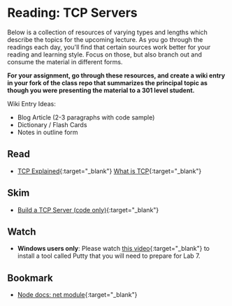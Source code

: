 # Reading: TCP Servers

Below is a collection of resources of varying types and lengths which describe the topics for the upcoming lecture.  As you go through the readings each day, you'll find that certain sources work better for your reading and learning style. Focus on those, but also branch out and consume the material in different forms.

**For your assignment, go through these resources, and create a wiki entry in your fork of the class repo that summarizes the principal topic as though you were presenting the material to a 301 level student.**

Wiki Entry Ideas:
* Blog Article (2-3 paragraphs with code sample)
* Dictionary / Flash Cards
* Notes in outline form

## Read
* [TCP Explained](https://www.lifewire.com/tcp-transmission-control-protocol-3426736){:target="_blank"}
[What is TCP](https://searchnetworking.techtarget.com/definition/TCP){:target="_blank"}

## Skim
* [Build a TCP Server (code only)](https://techbrij.com/node-js-tcp-server-client-promisify){:target="_blank"}

## Watch
* **Windows users only**: Please watch [this video](https://www.youtube.com/watch?v=WkSOHBrdeB8&index=21&list=PLVngfM2hsbi_DnO3_JQSgt0Wvipc5Edl5&t=0s){:target="_blank"} to install a tool called Putty that you will need to prepare for Lab 7. 

## Bookmark
* [Node docs: net module](https://nodejs.org/api/net.html){:target="_blank"}

